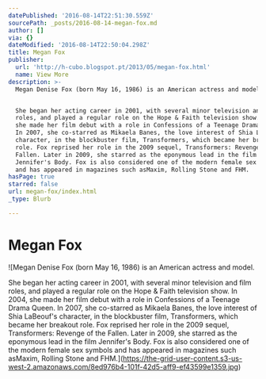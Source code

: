 ```yaml
---
datePublished: '2016-08-14T22:51:30.559Z'
sourcePath: _posts/2016-08-14-megan-fox.md
author: []
via: {}
dateModified: '2016-08-14T22:50:04.298Z'
title: Megan Fox
publisher:
  url: 'http://h-cubo.blogspot.pt/2013/05/megan-fox.html'
  name: View More
description: >-
  Megan Denise Fox (born May 16, 1986) is an American actress and model.


  She began her acting career in 2001, with several minor television and film
  roles, and played a regular role on the Hope & Faith television show. In 2004,
  she made her film debut with a role in Confessions of a Teenage Drama Queen.
  In 2007, she co-starred as Mikaela Banes, the love interest of Shia LaBeouf's
  character, in the blockbuster film, Transformers, which became her breakout
  role. Fox reprised her role in the 2009 sequel, Transformers: Revenge of the
  Fallen. Later in 2009, she starred as the eponymous lead in the film
  Jennifer's Body. Fox is also considered one of the modern female sex symbols
  and has appeared in magazines such asMaxim, Rolling Stone and FHM.
hasPage: true
starred: false
url: megan-fox/index.html
_type: Blurb

---
```

# Megan Fox
![Megan Denise Fox (born May 16, 1986) is an American actress and model.

She began her acting career in 2001, with several minor television and film roles, and played a regular role on the Hope & Faith television show. In 2004, she made her film debut with a role in Confessions of a Teenage Drama Queen. In 2007, she co-starred as Mikaela Banes, the love interest of Shia LaBeouf's character, in the blockbuster film, Transformers, which became her breakout role. Fox reprised her role in the 2009 sequel, Transformers: Revenge of the Fallen. Later in 2009, she starred as the eponymous lead in the film Jennifer's Body. Fox is also considered one of the modern female sex symbols and has appeared in magazines such asMaxim, Rolling Stone and FHM.](https://the-grid-user-content.s3-us-west-2.amazonaws.com/8ed976b4-101f-42d5-aff9-ef43599e1359.jpg)